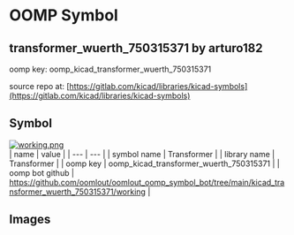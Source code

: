 # OOMP Symbol  
## transformer_wuerth_750315371  by arturo182  
  
oomp key: oomp_kicad_transformer_wuerth_750315371  
  
source repo at: [https://gitlab.com/kicad/libraries/kicad-symbols](https://gitlab.com/kicad/libraries/kicad-symbols)  
## Symbol  
  
[![working.png](working_600.png)](working.png)  
| name | value | 
| --- | --- | 
| symbol name | Transformer | 
| library name | Transformer | 
| oomp key | oomp_kicad_transformer_wuerth_750315371 | 
| oomp bot github | https://github.com/oomlout/oomlout_oomp_symbol_bot/tree/main/kicad_transformer_wuerth_750315371/working | 
## Images  
